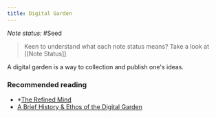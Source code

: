 ```yaml
---
title: Digital Garden
---
```


*Note status:* #Seed

> Keen to understand what each note status means? Take a look at [[Note Status]]

A digital garden is a way to collection and publish one's ideas. 

### Recommended reading
* *[The Refined Mind](https://refinedmind.co/digital-garden)
* [A Brief History & Ethos of the Digital Garden](https://maggieappleton.com/garden-history)
